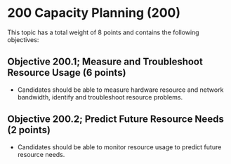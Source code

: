 # 200 Capacity Planning (200)

This topic has a total weight of 8 points and contains the following
objectives:

##  Objective 200.1; Measure and Troubleshoot Resource Usage (6 points)

- Candidates should be able to measure hardware resource and network
    bandwidth, identify and troubleshoot resource problems.

##  Objective 200.2; Predict Future Resource Needs (2 points)

-   Candidates should be able to monitor resource usage to predict
    future resource needs.

